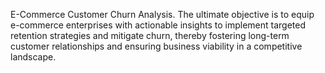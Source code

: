 E-Commerce Customer Churn Analysis.
The ultimate objective is to equip e-commerce enterprises with actionable insights to implement targeted retention strategies and mitigate churn, thereby fostering long-term customer relationships and ensuring business viability in a competitive landscape.

